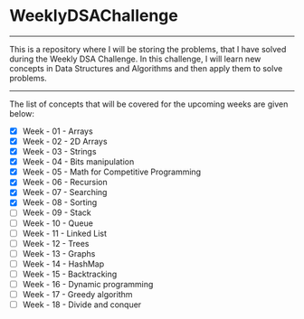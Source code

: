 # WeeklyDSAChallenge

---

This is a repository where I will be storing the problems, that I have solved during the Weekly DSA Challenge. In this challenge, I will learn new concepts in Data Structures and Algorithms and then apply them to solve problems.

---

The list of concepts that will be covered for the upcoming weeks are given below:

- [x] Week - 01 - Arrays
- [x] Week - 02 - 2D Arrays
- [x] Week - 03 - Strings
- [x] Week - 04 - Bits manipulation
- [x] Week - 05 - Math for Competitive Programming
- [x] Week - 06 - Recursion
- [x] Week - 07 - Searching
- [x] Week - 08 - Sorting
- [ ] Week - 09 - Stack
- [ ] Week - 10 - Queue
- [ ] Week - 11 - Linked List
- [ ] Week - 12 - Trees
- [ ] Week - 13 - Graphs
- [ ] Week - 14 - HashMap
- [ ] Week - 15 - Backtracking
- [ ] Week - 16 - Dynamic programming
- [ ] Week - 17 - Greedy algorithm
- [ ] Week - 18 - Divide and conquer
